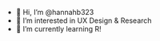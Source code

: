 - 👋 Hi, I’m @hannahb323
- 👀 I’m interested in UX Design & Research
- 🌱 I’m currently learning R!

<!---
hannahb323/hannahb323 is a ✨ special ✨ repository because its `README.md` (this file) appears on your GitHub profile.
You can click the Preview link to take a look at your changes.
--->
